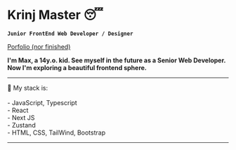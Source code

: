# Krinj Master 😴

**`Junior FrontEnd Web Developer / Designer`**<br/>

<a href='https://krinj-master-github-io.vercel.app/' color='white' target="_blank" rel="noreferrer">Porfolio (nor finished)</a>

**I'm Max, a 14y.o. kid. See myself in the future as a Senior Web Developer. Now I'm exploring a beautiful frontend sphere.**
<br>
<hr>
💼 My stack is:
<br>
<br>
- JavaScript, Typescript
<br>
- React
<br>
- Next JS
<br>
- Zustand
<br>
- HTML, CSS, TailWind, Bootstrap
<br>

<hr>


          
          
          
          
          

